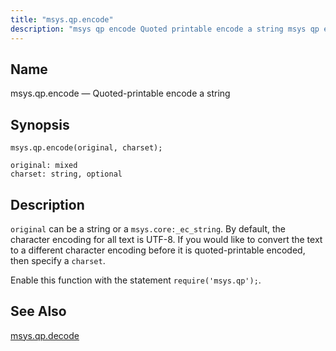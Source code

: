 ```yaml
---
title: "msys.qp.encode"
description: "msys qp encode Quoted printable encode a string msys qp encode original charset original can be a string or a msys core ec string By default the character encoding for all text is UTF 8 If you would like to convert the text to a different character encoding before it..."
---
```


<a name="lua.ref.msys.qp.encode"></a> 
## Name

msys.qp.encode — Quoted-printable encode a string

<a name="idp26887664"></a> 
## Synopsis

`msys.qp.encode(original, charset);`

```
original: mixed
charset: string, optional
```
<a name="idp26890384"></a> 
## Description

`original` can be a string or a `msys.core:_ec_string`. By default, the character encoding for all text is UTF-8\. If you would like to convert the text to a different character encoding before it is quoted-printable encoded, then specify a `charset`.

Enable this function with the statement `require('msys.qp');`.

<a name="idp26894432"></a> 
## See Also

[msys.qp.decode](/momentum/3/3-reference/3-reference-lua-ref-msys-qp-decode)